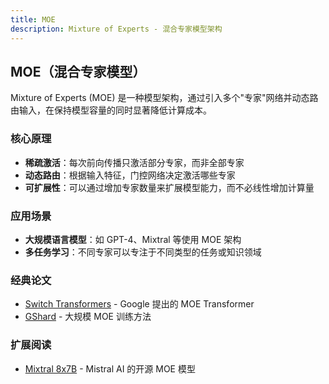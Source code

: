 ```yaml
---
title: MOE
description: Mixture of Experts - 混合专家模型架构
---
```


## MOE（混合专家模型）

Mixture of Experts (MOE) 是一种模型架构，通过引入多个"专家"网络并动态路由输入，在保持模型容量的同时显著降低计算成本。

### 核心原理

- **稀疏激活**：每次前向传播只激活部分专家，而非全部专家
- **动态路由**：根据输入特征，门控网络决定激活哪些专家
- **可扩展性**：可以通过增加专家数量来扩展模型能力，而不必线性增加计算量

### 应用场景

- **大规模语言模型**：如 GPT-4、Mixtral 等使用 MOE 架构
- **多任务学习**：不同专家可以专注于不同类型的任务或知识领域

### 经典论文

- [Switch Transformers](https://arxiv.org/abs/2101.03961) - Google 提出的 MOE Transformer
- [GShard](https://arxiv.org/abs/2006.16668) - 大规模 MOE 训练方法

### 扩展阅读

- [Mixtral 8x7B](https://mistral.ai/news/mixtral-of-experts/) - Mistral AI 的开源 MOE 模型
